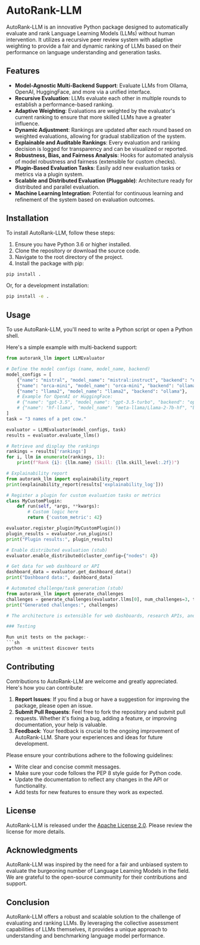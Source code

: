 # AutoRank-LLM

AutoRank-LLM is an innovative Python package designed to automatically evaluate and rank Language Learning Models (LLMs) without human intervention. It utilizes a recursive peer review system with adaptive weighting to provide a fair and dynamic ranking of LLMs based on their performance on language understanding and generation tasks.

## Features

- **Model-Agnostic Multi-Backend Support**: Evaluate LLMs from Ollama, OpenAI, HuggingFace, and more via a unified interface.
- **Recursive Evaluation**: LLMs evaluate each other in multiple rounds to establish a performance-based ranking.
- **Adaptive Weighting**: Evaluations are weighted by the evaluator's current ranking to ensure that more skilled LLMs have a greater influence.
- **Dynamic Adjustment**: Rankings are updated after each round based on weighted evaluations, allowing for gradual stabilization of the system.
- **Explainable and Auditable Rankings**: Every evaluation and ranking decision is logged for transparency and can be visualized or reported.
- **Robustness, Bias, and Fairness Analysis**: Hooks for automated analysis of model robustness and fairness (extensible for custom checks).
- **Plugin-Based Evaluation Tasks**: Easily add new evaluation tasks or metrics via a plugin system.
- **Scalable and Distributed Evaluation (Pluggable)**: Architecture ready for distributed and parallel evaluation.
- **Machine Learning Integration**: Potential for continuous learning and refinement of the system based on evaluation outcomes.

## Installation

To install AutoRank-LLM, follow these steps:

1. Ensure you have Python 3.6 or higher installed.
2. Clone the repository or download the source code.
3. Navigate to the root directory of the project.
4. Install the package with pip:

```bash
pip install .
```

Or, for a development installation:

```bash
pip install -e .
```

## Usage

To use AutoRank-LLM, you'll need to write a Python script or open a Python shell. 

Here's a simple example with multi-backend support:
```python
from autorank_llm import LLMEvaluator

# Define the model configs (name, model_name, backend)
model_configs = [
    {"name": "mistral", "model_name": "mistral:instruct", "backend": "ollama"},
    {"name": "orca-mini", "model_name": "orca-mini", "backend": "ollama"},
    {"name": "llama2", "model_name": "llama2", "backend": "ollama"},
    # Example for OpenAI or HuggingFace:
    # {"name": "gpt-3.5", "model_name": "gpt-3.5-turbo", "backend": "openai"},
    # {"name": "hf-llama", "model_name": "meta-llama/Llama-2-7b-hf", "backend": "huggingface"},
]
task = "3 names of a pet cow."

evaluator = LLMEvaluator(model_configs, task)
results = evaluator.evaluate_llms()

# Retrieve and display the rankings
rankings = results['rankings']
for i, llm in enumerate(rankings, 1):
    print(f"Rank {i}: {llm.name} (Skill: {llm.skill_level:.2f})")

# Explainability report
from autorank_llm import explainability_report
print(explainability_report(results['explainability_log']))

# Register a plugin for custom evaluation tasks or metrics
class MyCustomPlugin:
    def run(self, *args, **kwargs):
        # Custom logic here
        return {'custom_metric': 42}

evaluator.register_plugin(MyCustomPlugin())
plugin_results = evaluator.run_plugins()
print("Plugin results:", plugin_results)

# Enable distributed evaluation (stub)
evaluator.enable_distributed(cluster_config={"nodes": 4})

# Get data for web dashboard or API
dashboard_data = evaluator.get_dashboard_data()
print("Dashboard data:", dashboard_data)

# Automated challenge/task generation (stub)
from autorank_llm import generate_challenges
challenges = generate_challenges(evaluator.llms[0], num_challenges=3, topic="math reasoning")
print("Generated challenges:", challenges)

# The architecture is extensible for web dashboards, research APIs, and adversarial/diverse task generation.

### Testing

Run unit tests on the package:-  
```sh
python -m unittest discover tests 
```

## Contributing

Contributions to AutoRank-LLM are welcome and greatly appreciated. Here's how you can contribute:

1. **Report Issues**: If you find a bug or have a suggestion for improving the package, please open an issue.
2. **Submit Pull Requests**: Feel free to fork the repository and submit pull requests. Whether it's fixing a bug, adding a feature, or improving documentation, your help is valuable.
3. **Feedback**: Your feedback is crucial to the ongoing improvement of AutoRank-LLM. Share your experiences and ideas for future development.

Please ensure your contributions adhere to the following guidelines:

- Write clear and concise commit messages.
- Make sure your code follows the PEP 8 style guide for Python code.
- Update the documentation to reflect any changes in the API or functionality.
- Add tests for new features to ensure they work as expected.

## License

AutoRank-LLM is released under the [Apache License 2.0](https://github.com/acebot712/autorank-llm/blob/main/LICENSE). Please review the license for more details.

## Acknowledgments

AutoRank-LLM was inspired by the need for a fair and unbiased system to evaluate the burgeoning number of Language Learning Models in the field. We are grateful to the open-source community for their contributions and support.

## Conclusion

AutoRank-LLM offers a robust and scalable solution to the challenge of evaluating and ranking LLMs. By leveraging the collective assessment capabilities of LLMs themselves, it provides a unique approach to understanding and benchmarking language model performance.
